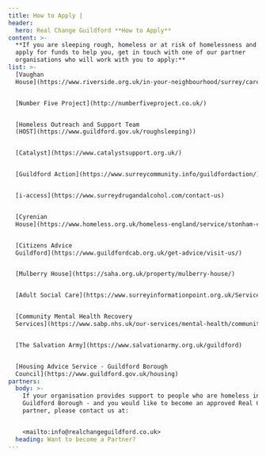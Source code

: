 ```yaml
---
title: How to Apply |
header:
  hero: Real Change Guildford **How to Apply**
content: >-
  **If you are sleeping rough, homeless or at risk of homelessness and want to
  apply for funds to help you, get in touch with one of our partner
  organisations who will work with you to apply:**
list: >-
  [Vaughan
  House](https://www.riverside.org.uk/in-your-neighbourhood/surrey/care-and-support/vaughan-house-surrey/)


  [Number Five Project](http://numberfiveproject.co.uk/)


  [Homeless Outreach and Support Team
  (HOST](https://www.guildford.gov.uk/roughsleeping))


  [Catalyst](https://www.catalystsupport.org.uk/)


  [Guildford Action](https://www.surreycommunity.info/guildfordaction/)


  [i-access](https://www.surreydrugandalcohol.com/contact-us)


  [Cyrenian
  House](https://www.homeless.org.uk/homeless-england/service/stonham-cyrenian-house)


  [Citizens Advice
  Guildford](https://www.guildfordcab.org.uk/get-advice/visit-us/)


  [Mulberry House](https://saha.org.uk/property/mulberry-house/)


  [Adult Social Care](https://www.surreyinformationpoint.org.uk/Services/3112)


  [Community Mental Health Recovery
  Services](https://www.sabp.nhs.uk/our-services/mental-health/community-services/CMHRSguildford)


  [The Salvation Army](https://www.salvationarmy.org.uk/guildford)


  [Housing Advice Service - Guildford Borough
  Council](https://www.guildford.gov.uk/housing)
partners:
  body: >-
    If your organisation provides support to people who are homeless in
    Guildford Borough - and you would like to become an approved Real Change
    partner, please contact us at:


    <mailto:info@realchangeguildford.co.uk>
  heading: Want to become a Partner?
---
```


